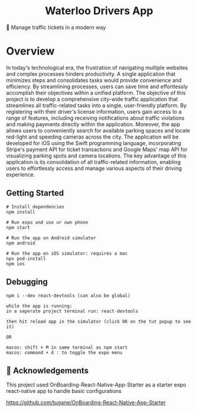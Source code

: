 
<h1 align="center">
  Waterloo Drivers App
</h1>

📱 Manage traffic tickets in a modern way 

# Overview

In today's technological era, the frustration of navigating multiple websites and complex processes hinders productivity. A single application that minimizes steps and consolidates tasks would provide convenience and efficiency. By streamlining processes, users can save time and effortlessly accomplish their objectives within a unified platform. The objective of this project is to develop a comprehensive city-wide traffic application that streamlines all traffic-related tasks into a single, user-friendly platform. By registering with their driver's license information, users gain access to a range of features, including receiving notifications about traffic violations and making payments directly within the application. Moreover, the app allows users to conveniently search for available parking spaces and locate red-light and speeding cameras across the city. The application will be developed for iOS using the Swift programming language, incorporating Stripe's payment API for ticket transactions and Google Maps' map API for visualizing parking spots and camera locations. The key advantage of this application is its consolidation of all traffic-related information, enabling users to effortlessly access and manage various aspects of their driving experience.


## Getting Started

```
# Install dependencies
npm install

# Run expo and use ur own phone
npm start

# Run the app on Android simulator
npm android

# Run the app on iOS simulator: requires a mac
npx pod-install
npm ios

```

## Debugging

```
npm i --dev react-devtools (can also be global)

while the app is running:
in a seperate project terminal run: react-devtools

then hit reload app in the simulator (click OK on the tut popup to see it)

OR

macos: shift + M in same terminal as npm start
macos: command + d : to toggle the expo menu
```


## 🚀 Acknowledgements

This project used OnBoarding-React-Native-App-Starter as a starter expo react-native app to handle basic configurations

https://github.com/tugane/OnBoarding-React-Native-App-Starter
